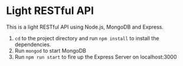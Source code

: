 # Light RESTful API

This is a light RESTful API using Node.js, MongoDB and Express.

1. `cd` to the project directory and run `npm install` to install the dependencies.
2. Run `mongod` to start MongoDB
3. Run `npm run start` to fire up the Express Server on localhost:3000
